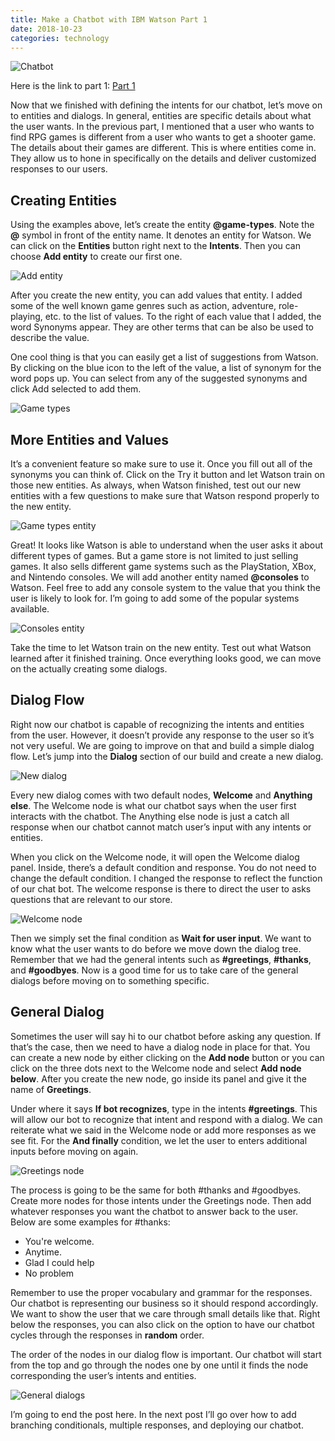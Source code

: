 ```yaml
---
title: Make a Chatbot with IBM Watson Part 1
date: 2018-10-23
categories: technology
---
```


![Chatbot](/images/chatbot.jpg)

Here is the link to part 1: [Part 1](#)

Now that we finished with defining the intents for our chatbot, let’s move on to entities and dialogs. In general, entities are specific details about what the user wants. In the previous part, I mentioned that a user who wants to find RPG games is different from a user who wants to get a shooter game. The details about their games are different. This is where entities come in. They allow us to hone in specifically on the details and deliver customized responses to our users.

<!--more-->

## Creating Entities

Using the examples above, let’s create the entity **@game-types**. Note the **@** symbol in front of the entity name. It denotes an entity for Watson. We can click on the **Entities** button right next to the **Intents**. Then you can choose **Add entity** to create our first one.

![Add entity](/images/add-entity.jpg)

After you create the new entity, you can add values that entity. I added some of the well known game genres such as action, adventure, role-playing, etc. to the list of values. To the right of each value that I added, the word Synonyms appear. They are other terms that can be also be used to describe the value.

One cool thing is that you can easily get a list of suggestions from Watson. By clicking on the blue icon to the left of the value, a list of synonym for the word pops up. You can select from any of the suggested synonyms and click Add selected to add them.

![Game types](/images/game-types.jpg)

## More Entities and Values

It’s a convenient feature so make sure to use it. Once you fill out all of the synonyms you can think of. Click on the Try it button and let Watson train on those new entities. As always, when Watson finished, test out our new entities with a few questions to make sure that Watson respond properly to the new entity.

![Game types entity](/images/game-types-entity.jpg)

Great! It looks like Watson is able to understand when the user asks it about different types of games. But a game store is not limited to just selling games. It also sells different game systems such as the PlayStation, XBox, and Nintendo consoles. We will add another entity named **@consoles** to Watson. Feel free to add any console system to the value that you think the user is likely to look for. I’m going to add some of the popular systems available.

![Consoles entity](/images/consoles-entity.jpg)

Take the time to let Watson train on the new entity. Test out what Watson learned after it finished training. Once everything looks good, we can move on the actually creating some dialogs.

## Dialog Flow

Right now our chatbot is capable of recognizing the intents and entities from the user. However, it doesn’t provide any response to the user so it’s not very useful. We are going to improve on that and build a simple dialog flow. Let’s jump into the **Dialog** section of our build and create a new dialog.

![New dialog](/images/new-dialog.jpg)

Every new dialog comes with two default nodes, **Welcome** and **Anything else**. The Welcome node is what our chatbot says when the user first interacts with the chatbot. The Anything else node is just a catch all response when our chatbot cannot match user’s input with any intents or entities.

When you click on the Welcome node, it will open the Welcome dialog panel. Inside, there’s a default condition and response. You do not need to change the default condition. I changed the response to reflect the function of our chat bot. The welcome response is there to direct the user to asks questions that are relevant to our store.

![Welcome node](/images/welcome-node.jpg)

Then we simply set the final condition as **Wait for user input**. We want to know what the user wants to do before we move down the dialog tree. Remember that we had the general intents such as **#greetings**, **#thanks**, and **#goodbyes**. Now is a good time for us to take care of the general dialogs before moving on to something specific.

## General Dialog

Sometimes the user will say hi to our chatbot before asking any question. If that’s the case, then we need to have a dialog node in place for that. You can create a new node by either clicking on the **Add node** button or you can click on the three dots next to the Welcome node and select **Add node below**. After you create the new node, go inside its panel and give it the name of **Greetings**.

Under where it says **If bot recognizes**, type in the intents **#greetings**. This will allow our bot to recognize that intent and respond with a dialog. We can reiterate what we said in the Welcome node or add more responses as we see fit. For the **And finally** condition, we let the user to enters additional inputs before moving on again.

![Greetings node](/images/greetings-node.jpg)

The process is going to be the same for both #thanks and #goodbyes. Create more nodes for those intents under the Greetings node. Then add whatever responses you want the chatbot to answer back to the user. Below are some examples for #thanks:
- You're welcome.
- Anytime.
- Glad I could help
- No problem

Remember to use the proper vocabulary and grammar for the responses. Our chatbot is representing our business so it should respond accordingly. We want to show the user that we care through small details like that. Right below the responses, you can also click on the option to have our chatbot cycles through the responses in **random** order.

The order of the nodes in our dialog flow is important. Our chatbot will start from the top and go through the nodes one by one until it finds the node corresponding the user’s intents and entities.

![General dialogs](/images/general-dialogs.jpg)

I’m going to end the post here. In the next post I’ll go over how to add branching conditionals, multiple responses, and deploying our chatbot.

